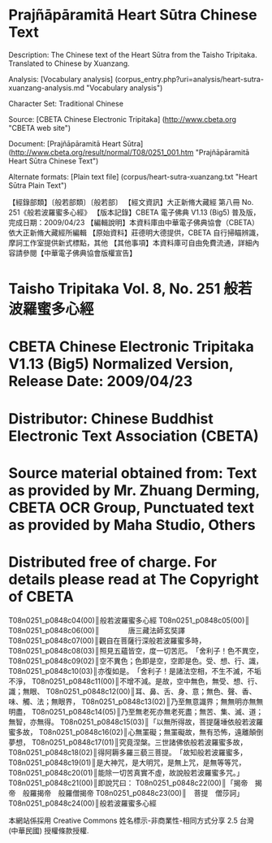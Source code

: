 # Prajñāpāramitā Heart Sūtra Chinese Text

Description: The Chinese text of the Heart Sūtra from the Taisho Tripitaka. Translated to Chinese by Xuanzang.

Analysis: [Vocabulary analysis] (corpus_entry.php?uri=analysis/heart-sutra-xuanzang-analysis.md "Vocabulary analysis")

Character Set: Traditional Chinese

Source: [CBETA Chinese Electronic Tripitaka] (http://www.cbeta.org "CBETA web site")

Document: [Prajñāpāramitā Heart Sūtra] (http://www.cbeta.org/result/normal/T08/0251_001.htm "Prajñāpāramitā Heart Sūtra Chinese Text")

Alternate formats: [Plain text file] (corpus/heart-sutra-xuanzang.txt "Heart Sūtra Plain Text")

【經錄部類】〔般若部類〕〔般若部〕
【經文資訊】大正新脩大藏經 第八冊 No. 251《般若波羅蜜多心經》
【版本記錄】CBETA 電子佛典 V1.13 (Big5) 普及版，完成日期：2009/04/23
【編輯說明】本資料庫由中華電子佛典協會（CBETA）依大正新脩大藏經所編輯
【原始資料】莊德明大德提供，CBETA 自行掃瞄辨識，摩訶工作室提供新式標點，其他
【其他事項】本資料庫可自由免費流通，詳細內容請參閱【中華電子佛典協會版權宣告】
# Taisho Tripitaka Vol. 8, No. 251 般若波羅蜜多心經
# CBETA Chinese Electronic Tripitaka V1.13 (Big5) Normalized Version, Release Date: 2009/04/23
# Distributor: Chinese Buddhist Electronic Text Association (CBETA)
# Source material obtained from: Text as provided by Mr. Zhuang Derming, CBETA OCR Group, Punctuated text as provided by Maha Studio, Others
# Distributed free of charge. For details please read at The Copyright of CBETA

T08n0251_p0848c04(00)║般若波羅蜜多心經
T08n0251_p0848c05(00)║
T08n0251_p0848c06(00)║　　　　唐三藏法師玄奘譯
T08n0251_p0848c07(00)║觀自在菩薩行深般若波羅蜜多時，
T08n0251_p0848c08(03)║照見五蘊皆空，度一切苦厄。　「舍利子！色不異空，
T08n0251_p0848c09(02)║空不異色；色即是空，空即是色。受、想、行、識，
T08n0251_p0848c10(03)║亦復如是。　「舍利子！是諸法空相，不生不滅，不垢不淨，
T08n0251_p0848c11(00)║不增不減。是故，空中無色，無受、想、行、識；無眼、
T08n0251_p0848c12(00)║耳、鼻、舌、身、意；無色、聲、香、味、觸、法；無眼界，
T08n0251_p0848c13(02)║乃至無意識界；無無明亦無無明盡，
T08n0251_p0848c14(05)║乃至無老死亦無老死盡；無苦、集、滅、道；無智，亦無得。
T08n0251_p0848c15(03)║「以無所得故，菩提薩埵依般若波羅蜜多故，
T08n0251_p0848c16(02)║心無罣礙；無罣礙故，無有恐怖，遠離顛倒夢想，
T08n0251_p0848c17(01)║究竟涅槃。三世諸佛依般若波羅蜜多故，
T08n0251_p0848c18(02)║得阿耨多羅三藐三菩提。　「故知般若波羅蜜多，
T08n0251_p0848c19(01)║是大神咒，是大明咒，是無上咒，是無等等咒，
T08n0251_p0848c20(01)║能除一切苦真實不虛，故說般若波羅蜜多咒。」
T08n0251_p0848c21(00)║即說咒曰：
T08n0251_p0848c22(00)║「揭帝　揭帝　般羅揭帝　般羅僧揭帝
T08n0251_p0848c23(00)║　菩提　僧莎訶」
T08n0251_p0848c24(00)║般若波羅蜜多心經

本網站係採用 Creative Commons 姓名標示-非商業性-相同方式分享 2.5 台灣 (中華民國) 授權條款授權.

